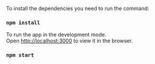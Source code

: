 

To install the dependencies you need to run the command:
### `npm install`


To run the app in the development mode.<br>
Open [http://localhost:3000](http://localhost:3000) to view it in the browser.
### `npm start`




